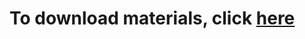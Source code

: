 # To download materials, click [here](https://github.com/HackTheRam/Seminars2023/archive/refs/heads/main.zip)
